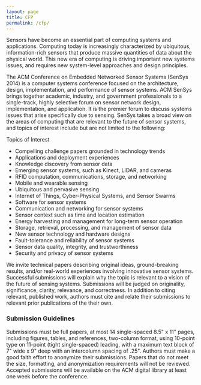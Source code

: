 ```yaml
---
layout: page
title: CFP
permalink: /cfp/
---
```


Sensors have become an essential part of computing systems and applications. Computing today is increasingly characterized by ubiquitous, information-rich sensors that produce massive quantities of data about the physical world. This new era of computing is driving important new systems issues, and requires new system-level approaches and design principles.

The ACM Conference on Embedded Networked Sensor Systems (SenSys 2014) is a computer systems conference focused on the architecture, design, implementation, and performance of sensor systems. ACM SenSys brings together academic, industry, and government professionals to a single-track, highly selective forum on sensor network design, implementation, and application. It is the premier forum to discuss systems issues that arise specifically due to sensing. SenSys takes a broad view on the areas of computing that are relevant to the future of sensor systems, and topics of interest include but are not limited to the following:

Topics of Interest

+ Compelling challenge papers grounded in technology trends
+ Applications and deployment experiences
+ Knowledge discovery from sensor data
+ Emerging sensor systems, such as Kinect, LIDAR, and cameras
+ RFID computation, communications, storage, and networking
+ Mobile and wearable sensing
+ Ubiquitous and pervasive sensing
+ Internet of Things, Cyber-Physical Systems, and Sensor Swarms
+ Software for sensor systems
+ Communication and networking for sensor systems
+ Sensor context such as time and location estimation
+ Energy harvesting and management for long-term sensor operation
+ Storage, retrieval, processing, and management of sensor data
+ New sensor technology and hardware designs
+ Fault-tolerance and reliability of sensor systems
+ Sensor data quality, integrity, and trustworthiness
+ Security and privacy of sensor systems

We invite technical papers describing original ideas, ground-breaking results, and/or real-world experiences involving innovative sensor systems. Successful submissions will explain why the topic is relevant to a vision of the future of sensing systems. Submissions will be judged on originality, significance, clarity, relevance, and correctness. In addition to citing relevant, published work, authors must cite and relate their submissions to relevant prior publications of the their own.

### Submission Guidelines ###

Submissions must be full papers, at most 14 single-spaced 8.5" x 11" pages, including figures, tables, and references, two-column format, using 10-point type on 11-point (tight single-spaced) leading, with a maximum text block of 7" wide x 9" deep with an intercolumn spacing of .25". Authors must make a good faith effort to anonymize their submissions. Papers that do not meet the size, formatting, and anonymization requirements will not be reviewed. Accepted submissions will be available on the ACM digital library at least one week before the conference.